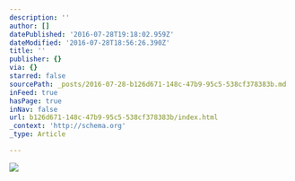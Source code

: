 ```yaml
---
description: ''
author: []
datePublished: '2016-07-28T19:18:02.959Z'
dateModified: '2016-07-28T18:56:26.390Z'
title: ''
publisher: {}
via: {}
starred: false
sourcePath: _posts/2016-07-28-b126d671-148c-47b9-95c5-538cf378383b.md
inFeed: true
hasPage: true
inNav: false
url: b126d671-148c-47b9-95c5-538cf378383b/index.html
_context: 'http://schema.org'
_type: Article

---
```

![](https://the-grid-user-content.s3-us-west-2.amazonaws.com/76171100-1459-4bcf-b57a-1f069095678b.jpg)